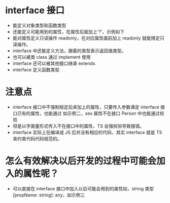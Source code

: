# interface 接口
* 能定义对象类型和函数类型
* 还能定义可能用到的属性，在属性后面加上'?'，示例如下
* 能对属性定义只读操作 readonly，在对应属性面前加上 readonly 就能限定只读操作。
* interface 中还能定义方法，跟着的类型表示返回值类型。
* 也可以被类 class 通过 implement 使用
* interface 还可以被其他接口继承 extends
* interface 定义函数类型

# 注意点
* interface 接口中不强制规定后来加上的属性，只要传入参数满足 interface 接口已有的属性，也能通过 如示例二，sex 属性不在接口 Person 中也能通过校验
* 但是以字面量形式传入不在接口中的属性，TS 会强校验导致报错。
* interface 实际上在编译成 JS 后并没有相应的代码，其实 interface 就是 TS 来约束代码代码规范的。

# 怎么有效解决以后开发的过程中可能会加入的属性呢？
* 可以直接在 interface 接口中加入以后可能会用到的属性如，string 类型 [propName: string]: any，如示例三

